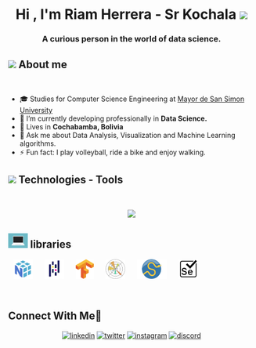 

<h1 align="center"><b>Hi , I'm Riam Herrera - Sr Kochala </b><img src="https://media.giphy.com/media/hvRJCLFzcasrR4ia7z/giphy.gif" width="35"></h1>
<h3 align="center">A curious person in the world of data science.</h3>


## <picture><img src = "https://github.com/7oSkaaa/7oSkaaa/blob/main/Images/about_me.gif?raw=true" width = 40px></picture> About me
<br>

- 🎓 Studies for Computer Science Engineering at [Mayor de San Simon University](https://www.umss.edu.bo/)
- 🌱 I’m currently developing professionally in **Data Science.**
- 🏡 Lives in **Cochabamba, Bolivia**
- 💬 Ask me about Data Analysis, Visualization and Machine Learning algorithms.
- ⚡ Fun fact: I play volleyball, ride a bike and enjoy walking.


## <img src="https://media2.giphy.com/media/QssGEmpkyEOhBCb7e1/giphy.gif?cid=ecf05e47a0n3gi1bfqntqmob8g9aid1oyj2wr3ds3mg700bl&rid=giphy.gif" width = 40px><b> Technologies - Tools</b>
<br>

<!--tech stack icons-->
<p align="center">
  <a href="https://skillicons.dev">
    <img src="https://skillicons.dev/icons?i=git,github,vscode,md,py,mysql,postgres,sqlite,mongodb,linux&theme=light" />
  </a>
</p>

## <img src="https://github.com/shaurya-src/shaurya-src/blob/main/Assets/code.gif" width = 40px><b> libraries </b>
<p>
  <img src="https://github.com/shaurya-src/shaurya-src/blob/main/Assets/NumPy.png" height=40 hspace=10>
  <img src="https://github.com/shaurya-src/shaurya-src/blob/main/Assets/pandas_logo.png" height=40 hspace=10>
  <img src="https://github.com/shaurya-src/shaurya-src/blob/main/Assets/Tensorflow.png" height=40 hspace=10>
  <img src="https://github.com/shaurya-src/shaurya-src/blob/main/Assets/Matplotlib.png" height=40 hspace=10>
  <img src="https://github.com/shaurya-src/shaurya-src/blob/main/Assets/scipy.png" height=40 hspace=10>
  <img src="https://github.com/shaurya-src/shaurya-src/blob/main/Assets/selenium.png" height=40 hspace=10>
</p>

<br>   

## Connect With Me🤝

<!--icons and links-->
<p align="center">
<a href="https://linkedin.com/in/brian-herrera-vasquez" target="blank"><img align="center" src="https://user-images.githubusercontent.com/88904952/234979284-68c11d7f-1acc-4f0c-ac78-044e1037d7b0.png" alt="linkedin" height="50" width="50" /></a>
<a href="https://twitter.com" target="blank"><img align="center" src="https://user-images.githubusercontent.com/88904952/234980676-61bfb021-ecc8-48f7-88e6-34c1b06c4a58.png" alt="twitter" height="50" width="50" /></a> 
<a href="https://www.instagram.com" target="blank"><img align="center" src="https://user-images.githubusercontent.com/88904952/234981169-2dd1e58f-4b7e-468c-8213-034ba62156c3.png" alt="instagram" height="50" width="50" /></a>
<a href="https://discordapp.com" target="blank"><img align="center" src="https://user-images.githubusercontent.com/88904952/234982627-019fd336-6248-453c-9b05-97c13fd1d207.png" alt="discord" height="50" width="50" /></a>
  
</p>

